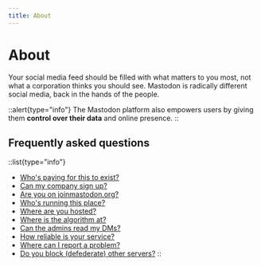 ```yaml
---
title: About
---
```


# About

Your social media feed should be filled with what matters to you most, not what a corporation thinks you should see.
Mastodon is radically different social media, back in the hands of the people.

::alert{type="info"}
The Mastodon platform also empowers users by giving them **control over their data** and online presence.
::

## Frequently asked questions

  ::list{type="info"}
  - [Who's paying for this to exist?](/funding)
  - [Can my company sign up?](/rules/brands)
  - [Are you on joinmastodon.org?](/about/covenant)
  - [Who's running this place?](/about/staff)
  - [Where are you hosted?](/infrastructure)
  - [Where is the algorithm at?](/rules/trends)
  - [Can the admins read my DMs?](/about/you#data-security)
  - [How reliable is your service?](/infrastructure/monitoring)
  - [Where can I report a problem?](/about/issues)
  - [Do you block (defederate) other servers?](/rules/defederation)
  ::